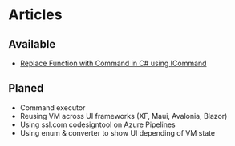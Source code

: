 # Articles

## Available
- [Replace Function with Command in C# using ICommand](https://github.com/ArtjomP/articles/blob/main/replace-function-with-command/index.en.md)


## Planed
- Command executor
- Reusing VM across UI frameworks (XF, Maui, Avalonia, Blazor)
- Using ssl.com codesigntool on Azure Pipelines
- Using enum & converter to show UI depending of VM state
